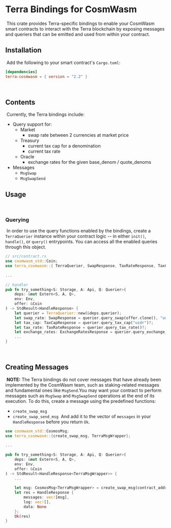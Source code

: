 # Terra Bindings for CosmWasm
​
This crate provides Terra-specific bindings to enable your CosmWasm smart contracts to interact with the Terra blockchain by exposing messages and queriers that can be emitted and used from within your contract.
​
## Installation
​
Add the following to your smart contract's `Cargo.toml`:
​
```toml
[dependencies]
terra-cosmwasm = { version = "2.2" }
```
​
## Contents
​
Currently, the Terra bindings include:
​
- Query support for:
  - Market
    - swap rate between 2 currencies at market price
  - Treasury
    - current tax cap for a denomination
    - current tax rate 
  - Oracle
    - exchange rates for the given base_denom / quote_denoms
​
- Messages
  - `MsgSwap`
  - `MsgSwapSend`
​
## Usage
​
### Querying
​
In order to use the query functions enabled by the bindings, create a `TerraQuerier` instance within your contract logic -- in either `init()`, `handle()`, or `query()` entrypoints. You can access all the enabled queries through this object.
​
```rust
// src/contract.rs
use cosmwasm_std::Coin;
use terra_cosmwasm::{ TerraQuerier, SwapResponse, TaxRateResponse, TaxCapResponse, ExchangeRatesResponse };
​
...
​
// handler
pub fn try_something<S: Storage, A: Api, Q: Querier>(
    deps: &mut Extern<S, A, Q>,
    env: Env,
    offer: &Coin
) -> StdResult<HandleResponse> {
    let querier = TerraQuerier::new(&deps.querier);
    let swap_rate: SwapResponse = querier.query_swap(offer.clone(), "uusd")?;
    let tax_cap: TaxCapResponse = querier.query_tax_cap("usdr")?;
    let tax_rate: TaxRateResponse = querier.query_tax_rate()?;
    let exchange_rates: ExchangeRatesResponse = querier.query_exchange_rates("uusd", vec!["uluna", "ukrw"])?;
    ...
}
```
​
## Creating Messages
​
**NOTE:** The Terra bindings do not cover messages that have already been implemented by the CosmWasm team, such as staking-related messages and fundamental ones like `MsgSend`.
​
You may want your contract to perform messages such as `MsgSwap` and `MsgSwapSend` operations at the end of its execution. To do this, create a message using the predefined functions:
​
- `create_swap_msg`
- `create_swap_send_msg`
​
And add it to the vector of `messages` in your `HandleResponse` before you return `Ok`.
​
```rust
use cosmwasm_std::CosmosMsg;
use terra_cosmwasm::{create_swap_msg, TerraMsgWrapper};
​
...
​
pub fn try_something<S: Storage, A: Api, Q: Querier>(
    deps: &mut Extern<S, A, Q>,
    env: Env,
    offer: &Coin
) -> StdResult<HandleResponse<TerraMsgWrapper>> {
    ...
​
    let msg: CosmosMsg<TerraMsgWrapper> = create_swap_msg(contract_addr, offer_coin, ask_denom);
    let res = HandleResponse {
        messages: vec![msg],
        log: vec![],
        data: None
    };
    Ok(res)
}
```
